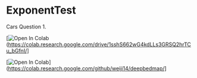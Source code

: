 # ExponentTest
Cars Question 1.

[![Open In Colab](https://colab.research.google.com/assets/colab-badge.svg)(https://colab.research.google.com/drive/1sshS662wG4kdLLs3GRSQ2hrTCu_bGfnI/]

[![Open In Colab](https://colab.research.google.com/assets/colab-badge.svg)](https://colab.research.google.com/github/weiji14/deepbedmap/]
